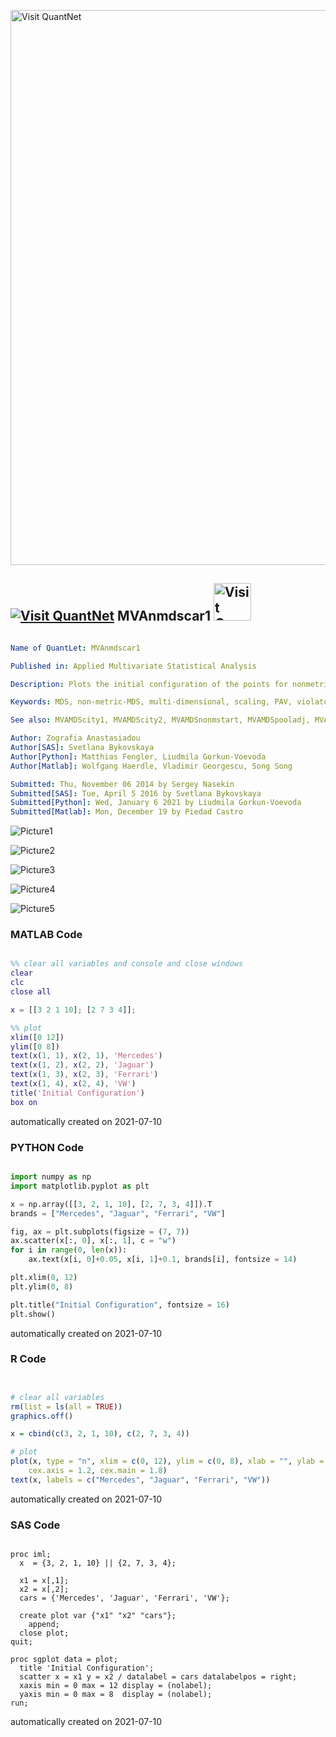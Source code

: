 [<img src="https://github.com/QuantLet/Styleguide-and-FAQ/blob/master/pictures/banner.png" width="888" alt="Visit QuantNet">](http://quantlet.de/)

## [<img src="https://github.com/QuantLet/Styleguide-and-FAQ/blob/master/pictures/qloqo.png" alt="Visit QuantNet">](http://quantlet.de/) **MVAnmdscar1** [<img src="https://github.com/QuantLet/Styleguide-and-FAQ/blob/master/pictures/QN2.png" width="60" alt="Visit QuantNet 2.0">](http://quantlet.de/)

```yaml

Name of QuantLet: MVAnmdscar1

Published in: Applied Multivariate Statistical Analysis

Description: Plots the initial configuration of the points for nonmetric MDS for car marks data.

Keywords: MDS, non-metric-MDS, multi-dimensional, scaling, PAV, violators, plot, graphical representation, sas

See also: MVAMDScity1, MVAMDScity2, MVAMDSnonmstart, MVAMDSpooladj, MVAmdscarm, MVAnmdscar2, MVAnmdscar3, PAVAlgo, MVAcarrankings

Author: Zografia Anastasiadou
Author[SAS]: Svetlana Bykovskaya
Author[Python]: Matthias Fengler, Liudmila Gorkun-Voevoda
Author[Matlab]: Wolfgang Haerdle, Vladimir Georgescu, Song Song

Submitted: Thu, November 06 2014 by Sergey Nasekin
Submitted[SAS]: Tue, April 5 2016 by Svetlana Bykovskaya
Submitted[Python]: Wed, January 6 2021 by Liudmila Gorkun-Voevoda
Submitted[Matlab]: Mon, December 19 by Piedad Castro

```

![Picture1](MVAnmdscar1.png)

![Picture2](MVAnmdscar1_matlab.png)

![Picture3](MVAnmdscar1_python.png)

![Picture4](MVAnmdscar1_r.png)

![Picture5](MVAnmdscar1_sas.png)

### MATLAB Code
```matlab

%% clear all variables and console and close windows
clear
clc
close all

x = [[3 2 1 10]; [2 7 3 4]];

%% plot
xlim([0 12])
ylim([0 8])
text(x(1, 1), x(2, 1), 'Mercedes')
text(x(1, 2), x(2, 2), 'Jaguar')
text(x(1, 3), x(2, 3), 'Ferrari')
text(x(1, 4), x(2, 4), 'VW')
title('Initial Configuration')
box on

```

automatically created on 2021-07-10

### PYTHON Code
```python

import numpy as np
import matplotlib.pyplot as plt

x = np.array([[3, 2, 1, 10], [2, 7, 3, 4]]).T
brands = ["Mercedes", "Jaguar", "Ferrari", "VW"]

fig, ax = plt.subplots(figsize = (7, 7))
ax.scatter(x[:, 0], x[:, 1], c = "w")
for i in range(0, len(x)):
    ax.text(x[i, 0]+0.05, x[i, 1]+0.1, brands[i], fontsize = 14)

plt.xlim(0, 12)
plt.ylim(0, 8)

plt.title("Initial Configuration", fontsize = 16)
plt.show()

```

automatically created on 2021-07-10

### R Code
```r


# clear all variables
rm(list = ls(all = TRUE))
graphics.off()

x = cbind(c(3, 2, 1, 10), c(2, 7, 3, 4))

# plot
plot(x, type = "n", xlim = c(0, 12), ylim = c(0, 8), xlab = "", ylab = "", main = "Initial Configuration", 
    cex.axis = 1.2, cex.main = 1.8)
text(x, labels = c("Mercedes", "Jaguar", "Ferrari", "VW"))

```

automatically created on 2021-07-10

### SAS Code
```sas

proc iml;
  x  = {3, 2, 1, 10} || {2, 7, 3, 4};
  
  x1 = x[,1];
  x2 = x[,2];
  cars = {'Mercedes', 'Jaguar', 'Ferrari', 'VW'};
	
  create plot var {"x1" "x2" "cars"};
    append;
  close plot;
quit;

proc sgplot data = plot;
  title 'Initial Configuration';
  scatter x = x1 y = x2 / datalabel = cars datalabelpos = right;
  xaxis min = 0 max = 12 display = (nolabel);
  yaxis min = 0 max = 8  display = (nolabel); 
run;
```

automatically created on 2021-07-10